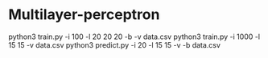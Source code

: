# Multilayer-perceptron


python3 train.py -i 100 -l 20 20 20 -b -v data.csv
python3 train.py -i 1000 -l 15 15 -v data.csv
python3 predict.py -i 20 -l 15 15 -v -b data.csv
